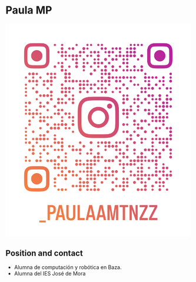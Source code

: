 # Paula MP
![imagen](_paulaamtnzz_qr.png)

## Position and contact
- Alumna de computación y robótica en Baza.
- Alumna del IES José de Mora 
